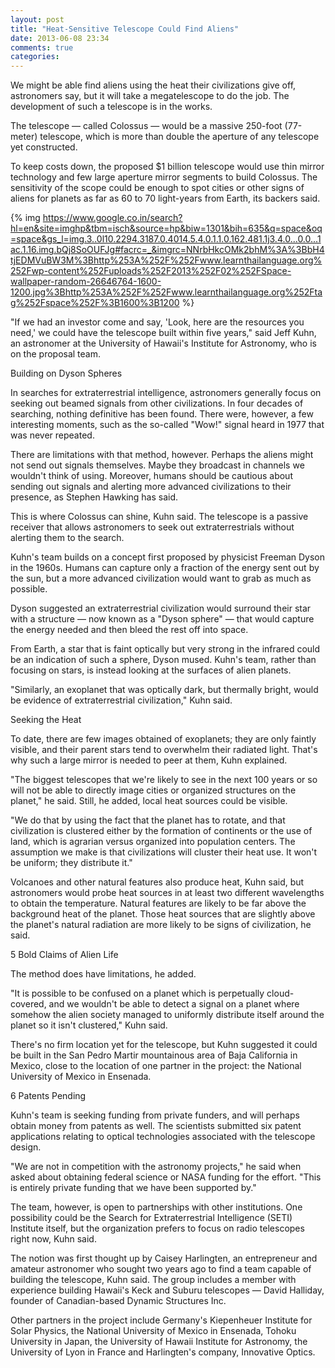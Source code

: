 ```yaml
---
layout: post
title: "Heat-Sensitive Telescope Could Find Aliens"
date: 2013-06-08 23:34
comments: true
categories: 
---
```




We might be able find aliens using the heat their civilizations give off, astronomers say, but it will take a megatelescope to do the job. The development of such a telescope is in the works.

The telescope — called Colossus — would be a massive 250-foot (77-meter) telescope, which is more than double the aperture of any telescope yet constructed.

To keep costs down, the proposed $1 billion telescope would use thin mirror technology and few large aperture mirror segments to build Colossus. The sensitivity of the scope could be enough to spot cities or other signs of aliens for planets as far as 60 to 70 light-years from Earth, its backers said.

{% img https://www.google.co.in/search?hl=en&site=imghp&tbm=isch&source=hp&biw=1301&bih=635&q=space&oq=space&gs_l=img.3..0l10.2294.3187.0.4014.5.4.0.1.1.0.162.481.1j3.4.0...0.0...1ac.1.16.img.bQj8SoOUFJg#facrc=_&imgrc=NNrbHkcOMk2bhM%3A%3BbH4tjEDMVuBW3M%3Bhttp%253A%252F%252Fwww.learnthailanguage.org%252Fwp-content%252Fuploads%252F2013%252F02%252FSpace-wallpaper-random-26646764-1600-1200.jpg%3Bhttp%253A%252F%252Fwww.learnthailanguage.org%252Ftag%252Fspace%252F%3B1600%3B1200 %}

"If we had an investor come and say, 'Look, here are the resources you need,' we could have the telescope built within five years," said Jeff Kuhn, an astronomer at the University of Hawaii's Institute for Astronomy, who is on the proposal team.

Building on Dyson Spheres

In searches for extraterrestrial intelligence, astronomers generally focus on seeking out beamed signals from other civilizations. In four decades of searching, nothing definitive has been found. There were, however, a few interesting moments, such as the so-called "Wow!" signal heard in 1977 that was never repeated.

There are limitations with that method, however. Perhaps the aliens might not send out signals themselves. Maybe they broadcast in channels we wouldn't think of using. Moreover, humans should be cautious about sending out signals and alerting more advanced civilizations to their presence, as Stephen Hawking has said.

This is where Colossus can shine, Kuhn said. The telescope is a passive receiver that allows astronomers to seek out extraterrestrials without alerting them to the search.

Kuhn's team builds on a concept first proposed by physicist Freeman Dyson in the 1960s. Humans can capture only a fraction of the energy sent out by the sun, but a more advanced civilization would want to grab as much as possible.

Dyson suggested an extraterrestrial civilization would surround their star with a structure — now known as a "Dyson sphere" — that would capture the energy needed and then bleed the rest off into space.

From Earth, a star that is faint optically but very strong in the infrared could be an indication of such a sphere, Dyson mused. Kuhn's team, rather than focusing on stars, is instead looking at the surfaces of alien planets.

"Similarly, an exoplanet that was optically dark, but thermally bright, would be evidence of extraterrestrial civilization," Kuhn said.

Seeking the Heat

To date, there are few images obtained of exoplanets; they are only faintly visible, and their parent stars tend to overwhelm their radiated light. That's why such a large mirror is needed to peer at them, Kuhn explained.

"The biggest telescopes that we're likely to see in the next 100 years or so will not be able to directly image cities or organized structures on the planet," he said. Still, he added, local heat sources could be visible.

"We do that by using the fact that the planet has to rotate, and that civilization is clustered either by the formation of continents or the use of land, which is agrarian versus organized into population centers. The assumption we make is that civilizations will cluster their heat use. It won't be uniform; they distribute it."

Volcanoes and other natural features also produce heat, Kuhn said, but astronomers would probe heat sources in at least two different wavelengths to obtain the temperature. Natural features are likely to be far above the background heat of the planet. Those heat sources that are slightly above the planet's natural radiation are more likely to be signs of civilization, he said.

5 Bold Claims of Alien Life 

The method does have limitations, he added.

"It is possible to be confused on a planet which is perpetually cloud-covered, and we wouldn't be able to detect a signal on a planet where somehow the alien society managed to uniformly distribute itself around the planet so it isn't clustered," Kuhn said.

There's no firm location yet for the telescope, but Kuhn suggested it could be built in the San Pedro Martir mountainous area of Baja California in Mexico, close to the location of one partner in the project: the National University of Mexico in Ensenada.

6 Patents Pending

Kuhn's team is seeking funding from private funders, and will perhaps obtain money from patents as well. The scientists submitted six patent applications relating to optical technologies associated with the telescope design.

"We are not in competition with the astronomy projects," he said when asked about obtaining federal science or NASA funding for the effort. "This is entirely private funding that we have been supported by."

The team, however, is open to partnerships with other institutions. One possibility could be the Search for Extraterrestrial Intelligence (SETI) Institute itself, but the organization prefers to focus on radio telescopes right now, Kuhn said.

The notion was first thought up by Caisey Harlingten, an entrepreneur and amateur astronomer who sought two years ago to find a team capable of building the telescope, Kuhn said. The group includes a member with experience building Hawaii's Keck and Suburu telescopes — David Halliday, founder of Canadian-based Dynamic Structures Inc.

Other partners in the project include Germany's Kiepenheuer Institute for Solar Physics, the National University of Mexico in Ensenada, Tohoku University in Japan, the University of Hawaii Institute for Astronomy, the University of Lyon in France and Harlingten's company, Innovative Optics.


